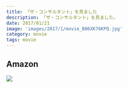 ```yaml
---
title: 「ザ・コンサルタント」を見ました
description: 「ザ・コンサルタント」を見ました。
date: 2017/01/21
image: 'images/2017/1/movie_B06XK76KPQ.jpg'
category: movie
tags: movie
---
```


## Amazon

[![](http://images-jp.amazon.com/images/P/B06XK76KPQ.09.MAIN._SCLZZZZZZZ_.jpg)](https://www.amazon.co.jp/dp/B06XK76KPQ/)

